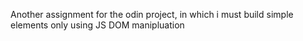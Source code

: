 Another assignment for the odin project, in which i must build simple elements only using JS DOM manipluation